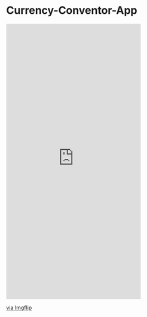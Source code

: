 # Currency-Conventor-App

<div style="width:360px;max-width:100%;"><div style="height:0;padding-bottom:204.17%;position:relative;"><iframe width="360" height="735" style="position:absolute;top:0;left:0;width:100%;height:100%;" frameBorder="0" src="https://imgflip.com/embed/6828oi"></iframe></div><p><a href="https://imgflip.com/gif/6828oi">via Imgflip</a></p></div>
